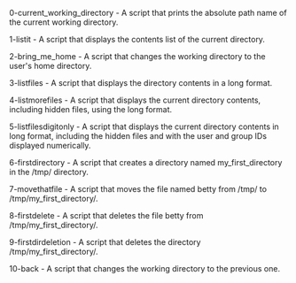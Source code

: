 0-current_working_directory - A script that prints the absolute path name of the current working directory.

1-listit - A script that displays the contents list of the current directory.

2-bring_me_home - A script that changes the working directory to the user's home directory.

3-listfiles - A script that displays the directory contents in a long format.

4-listmorefiles - A script that displays the current directory contents, including hidden files, using the long format.

5-listfilesdigitonly - A script that displays the current directory contents in long format, including the hidden files and with the user and group IDs displayed numerically.

6-firstdirectory - A script that creates a directory named my_first_directory in the /tmp/ directory.

7-movethatfile - A script that moves the file named betty from /tmp/ to /tmp/my_first_directory/.

8-firstdelete - A script that deletes the file betty from /tmp/my_first_directory/. 

9-firstdirdeletion - A script that deletes the directory /tmp/my_first_directory/.

10-back - A script that changes the working directory to the previous one.
